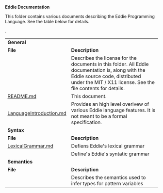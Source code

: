 **Eddie Documentation**

This folder contains various documents describing the Eddie Programming 
Language. See the table below for details.

<table>
    <tr>
        <td colspan="2"><strong>General</strong></td>
    </tr>
    <tr>
        <td><strong>File</strong></td>
        <td><strong>Description</strong></td>
    </tr>
    <tr>
        <td><a href="doc/license.txt"></td>
        <td>Describes the license for the documents in this folder. All Eddie documentation is, along with the Eddie source code, distributed under the MIT / X11 license. See the file contents for details.</td>
    </tr>
    <tr>
        <td><a href="doc/README.md">README.md</a></td>
        <td>This document.</td>
    </tr>
    <tr>
        <td><a href="doc/LanguageIntroduction.md">LanguageIntroduction.md</a></td>
        <td>Provides an high level overivew of various Eddie language 
        features. It is not meant to be a formal specification.</td>
    </tr>
    <tr>
        <td colspan="2"><strong>Syntax</string></td>
    </tr>
    <tr>
        <td><strong>File</strong></td>
        <td><strong>Description</strong></td>
    </tr>
    <tr>
        <td><a href="doc/LexicalGrammar.md">LexicalGrammar.md</a></td>
        <td>Defiens Eddie's lexical grammar</td>.
    </tr>
    <tr>
        <td><a href="doc/SyntaticGrammar.md"></td>
        <td>Define's Eddie's syntatic grammar</td>
    </tr>
    <tr>
        <td colspan="2"><strong>Semantics</strong></td>
    </tr>
    <tr>
        <td><strong>File</strong></td>
        <td><strong>Description</strong></td>
    </tr>
    <tr>
        <td><a href="doc/PatternTypeInference.md"</a></td>
        <td>Describes the semantics used to infer types for pattern
        variables</td>
    </tr>
</table>
